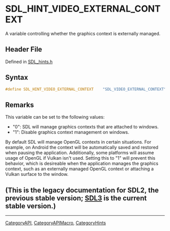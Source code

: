 # SDL_HINT_VIDEO_EXTERNAL_CONTEXT

A variable controlling whether the graphics context is externally managed.

## Header File

Defined in [SDL_hints.h](https://github.com/libsdl-org/SDL/blob/SDL2/include/SDL_hints.h)

## Syntax

```c
#define SDL_HINT_VIDEO_EXTERNAL_CONTEXT    "SDL_VIDEO_EXTERNAL_CONTEXT"
```

## Remarks

This variable can be set to the following values:

- "0": SDL will manage graphics contexts that are attached to windows.
- "1": Disable graphics context management on windows.

By default SDL will manage OpenGL contexts in certain situations. For
example, on Android the context will be automatically saved and restored
when pausing the application. Additionally, some platforms will assume
usage of OpenGL if Vulkan isn't used. Setting this to "1" will prevent this
behavior, which is desireable when the application manages the graphics
context, such as an externally managed OpenGL context or attaching a Vulkan
surface to the window.

## (This is the legacy documentation for SDL2, the previous stable version; [SDL3](https://wiki.libsdl.org/SDL3/) is the current stable version.)



----
[CategoryAPI](CategoryAPI), [CategoryAPIMacro](CategoryAPIMacro), [CategoryHints](CategoryHints)

